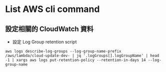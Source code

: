 # List AWS cli command

## 設定相關的 CloudWatch 資料
  * 設定 Log Group retention script
```
aws logs describe-log-groups --log-group-name-prefix /aws/lambda/cloud-update-dev- | jq '.logGroups[].logGroupName' | head -1 | xargs aws logs put-retention-policy --retention-in-days 14 --log-group-name
```


